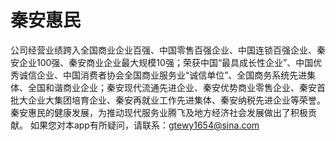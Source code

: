 # 秦安惠民

公司经营业绩跨入全国商业企业百强、中国零售百强企业、中国连锁百强企业、秦安企业100强、秦安商业企业最大规模10强；荣获中国“最具成长性企业”、中国优秀诚信企业、中国消费者协会全国商业服务业“诚信单位”、全国商务系统先进集体、全国和谐商业企业；秦安现代流通先进企业、秦安优势商业零售企业、秦安首批大企业大集团培育企业、秦安再就业工作先进集体、秦安纳税先进企业等荣誉。秦安惠民的健康发展，为推动现代服务业腾飞及地方经济社会发展做出了积极贡献。
如果您对本app有所疑问，请联系：gtewy1654@sina.com
